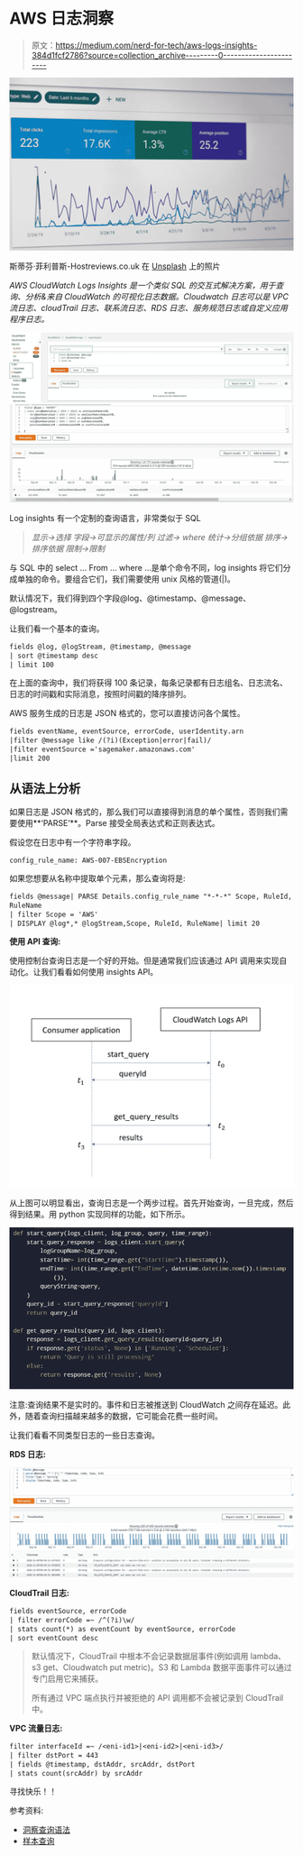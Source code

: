 # AWS 日志洞察

> 原文：<https://medium.com/nerd-for-tech/aws-logs-insights-384d1fcf2786?source=collection_archive---------0----------------------->

![](img/c3dfac5782d25e231e1737505749d6ac.png)

斯蒂芬·菲利普斯-Hostreviews.co.uk 在 [Unsplash](https://unsplash.com/s/photos/insights?utm_source=unsplash&utm_medium=referral&utm_content=creditCopyText) 上的照片

*AWS CloudWatch Logs Insights 是一个类似 SQL 的交互式解决方案，用于查询、分析&来自 CloudWatch 的可视化日志数据。Cloudwatch 日志可以是 VPC 流日志、cloudTrail 日志、联系流日志、RDS 日志、服务规范日志或自定义应用程序日志。*

![](img/861a3b07621511e3e18119dd1ac25024.png)![](img/62d29250ed356911349463b170d9a31d.png)

Log insights 有一个定制的查询语言，非常类似于 SQL

> *显示→选择
> 字段→可显示的属性/列
> 过滤→ where
> 统计→分组依据
> 排序→排序依据
> 限制→限制*

与 SQL 中的 select … From … where …是单个命令不同，log insights 将它们分成单独的命令。要组合它们，我们需要使用 unix 风格的管道(|)。

默认情况下，我们得到四个字段@log、@timestamp、@message、@logstream。

让我们看一个基本的查询。

```
fields @log, @logStream, @timestamp, @message
| sort @timestamp desc
| limit 100
```

在上面的查询中，我们将获得 100 条记录，每条记录都有日志组名、日志流名、日志的时间戳和实际消息，按照时间戳的降序排列。

AWS 服务生成的日志是 JSON 格式的，您可以直接访问各个属性。

```
fields eventName, eventSource, errorCode, userIdentity.arn
|filter @message like /(?i)(Exception|error|fail)/ 
|filter eventSource ='sagemaker.amazonaws.com'
|limit 200
```

## 从语法上分析

如果日志是 JSON 格式的，那么我们可以直接得到消息的单个属性，否则我们需要使用**‘PARSE’**。Parse 接受全局表达式和正则表达式。

假设您在日志中有一个字符串字段。

```
config_rule_name: AWS-007-EBSEncryption
```

如果您想要从名称中提取单个元素，那么查询将是:

```
fields @message| PARSE Details.config_rule_name "*-*-*" Scope, RuleId, RuleName
| filter Scope = 'AWS'
| DISPLAY @log*,* @logStream,Scope, RuleId, RuleName| limit 20
```

**使用 API 查询:**

使用控制台查询日志是一个好的开始。但是通常我们应该通过 API 调用来实现自动化。让我们看看如何使用 insights API。

![](img/9201bcc0b1406b05d9ee5920d7abcfac.png)

从上图可以明显看出，查询日志是一个两步过程。首先开始查询，一旦完成，然后得到结果。用 python 实现同样的功能，如下所示。

![](img/66afe75ae573ac9c866cceb020266248.png)

注意:查询结果不是实时的。事件和日志被推送到 CloudWatch 之间存在延迟。此外，随着查询扫描越来越多的数据，它可能会花费一些时间。

让我们看看不同类型日志的一些日志查询。

**RDS 日志:**

![](img/e605e4623fd4073abf321c1ed9cba1da.png)

**CloudTrail 日志:**

```
fields eventSource, errorCode
| filter errorCode =~ /^(?i)\w/
| stats count(*) as eventCount by eventSource, errorCode
| sort eventCount desc
```

> 默认情况下，CloudTrail 中根本不会记录数据层事件(例如调用 lambda、s3 get、Cloudwatch put metric)。S3 和 Lambda 数据平面事件可以通过专门启用它来捕获。
> 
> 所有通过 VPC 端点执行并被拒绝的 API 调用都不会被记录到 CloudTrail 中。

**VPC 流量日志:**

```
filter interfaceId =~ /<eni-id1>|<eni-id2>|<eni-id3>/
| filter dstPort = 443
| fields @timestamp, dstAddr, srcAddr, dstPort
| stats count(srcAddr) by srcAddr
```

寻找快乐！！

参考资料:

*   [洞察查询语法](https://docs.aws.amazon.com/AmazonCloudWatch/latest/logs/CWL_QuerySyntax.html)
*   [样本查询](https://docs.aws.amazon.com/AmazonCloudWatch/latest/logs/CWL_QuerySyntax-examples.html)